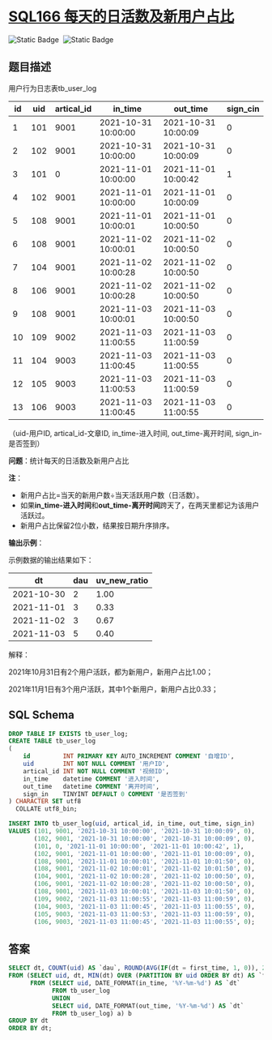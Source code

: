 # [SQL166 每天的日活数及新用户占比](https://www.nowcoder.com/practice/dbbc9b03794a48f6b34f1131b1a903eb?tpId=268&tqId=2285346&ru=%2Fpractice%2F6765b4a4f260455bae513a60b6eed0af&qru=%2Fta%2Fsql-factory-interview%2Fquestion-ranking&sourceUrl=%2Fexam%2Foj)

<div style="display:flex;">
  <img style="margin-right: 8px;" alt="Static Badge" src="https://img.shields.io/badge/%E9%9A%BE%E5%BA%A6-%E8%BE%83%E9%9A%BE-%23e46c5d">
  <img style="margin-right: 8px;" alt="Static Badge" src="https://img.shields.io/badge/%E6%95%B0%E6%8D%AE%E5%BA%93-%23b1b3b8?style=flat">
</div>



## 题目描述

用户行为日志表tb_user_log

| id   | uid  | artical_id | in_time             | out_time            | sign_cin |
| ---- | ---- | ---------- | ------------------- | ------------------- | -------- |
| 1    | 101  | 9001       | 2021-10-31 10:00:00 | 2021-10-31 10:00:09 | 0        |
| 2    | 102  | 9001       | 2021-10-31 10:00:00 | 2021-10-31 10:00:09 | 0        |
| 3    | 101  | 0          | 2021-11-01 10:00:00 | 2021-11-01 10:00:42 | 1        |
| 4    | 102  | 9001       | 2021-11-01 10:00:00 | 2021-11-01 10:00:09 | 0        |
| 5    | 108  | 9001       | 2021-11-01 10:00:01 | 2021-11-01 10:00:50 | 0        |
| 6    | 108  | 9001       | 2021-11-02 10:00:01 | 2021-11-02 10:00:50 | 0        |
| 7    | 104  | 9001       | 2021-11-02 10:00:28 | 2021-11-02 10:00:50 | 0        |
| 8    | 106  | 9001       | 2021-11-02 10:00:28 | 2021-11-02 10:00:50 | 0        |
| 9    | 108  | 9001       | 2021-11-03 10:00:01 | 2021-11-03 10:00:50 | 0        |
| 10   | 109  | 9002       | 2021-11-03 11:00:55 | 2021-11-03 11:00:59 | 0        |
| 11   | 104  | 9003       | 2021-11-03 11:00:45 | 2021-11-03 11:00:55 | 0        |
| 12   | 105  | 9003       | 2021-11-03 11:00:53 | 2021-11-03 11:00:59 | 0        |
| 13   | 106  | 9003       | 2021-11-03 11:00:45 | 2021-11-03 11:00:55 | 0        |

（uid-用户ID, artical_id-文章ID, in_time-进入时间, out_time-离开时间, sign_in-是否签到）

**问题**：统计每天的日活数及新用户占比

**注**：

- 新用户占比=当天的新用户数÷当天活跃用户数（日活数）。
- 如果**in_time-进入时间**和**out_time-离开时间**跨天了，在两天里都记为该用户活跃过。
- 新用户占比保留2位小数，结果按日期升序排序。

**输出示例**：

示例数据的输出结果如下：

| dt         | dau  | uv_new_ratio |
| ---------- | ---- | ------------ |
| 2021-10-30 | 2    | 1.00         |
| 2021-11-01 | 3    | 0.33         |
| 2021-11-02 | 3    | 0.67         |
| 2021-11-03 | 5    | 0.40         |

解释：

2021年10月31日有2个用户活跃，都为新用户，新用户占比1.00；

2021年11月1日有3个用户活跃，其中1个新用户，新用户占比0.33；

## SQL Schema

```sql
DROP TABLE IF EXISTS tb_user_log;
CREATE TABLE tb_user_log
(
    id         INT PRIMARY KEY AUTO_INCREMENT COMMENT '自增ID',
    uid        INT NOT NULL COMMENT '用户ID',
    artical_id INT NOT NULL COMMENT '视频ID',
    in_time    datetime COMMENT '进入时间',
    out_time   datetime COMMENT '离开时间',
    sign_in    TINYINT DEFAULT 0 COMMENT '是否签到'
) CHARACTER SET utf8
  COLLATE utf8_bin;

INSERT INTO tb_user_log(uid, artical_id, in_time, out_time, sign_in)
VALUES (101, 9001, '2021-10-31 10:00:00', '2021-10-31 10:00:09', 0),
       (102, 9001, '2021-10-31 10:00:00', '2021-10-31 10:00:09', 0),
       (101, 0, '2021-11-01 10:00:00', '2021-11-01 10:00:42', 1),
       (102, 9001, '2021-11-01 10:00:00', '2021-11-01 10:00:09', 0),
       (108, 9001, '2021-11-01 10:00:01', '2021-11-01 10:01:50', 0),
       (108, 9001, '2021-11-02 10:00:01', '2021-11-02 10:01:50', 0),
       (104, 9001, '2021-11-02 10:00:28', '2021-11-02 10:00:50', 0),
       (106, 9001, '2021-11-02 10:00:28', '2021-11-02 10:00:50', 0),
       (108, 9001, '2021-11-03 10:00:01', '2021-11-03 10:01:50', 0),
       (109, 9002, '2021-11-03 11:00:55', '2021-11-03 11:00:59', 0),
       (104, 9003, '2021-11-03 11:00:45', '2021-11-03 11:00:55', 0),
       (105, 9003, '2021-11-03 11:00:53', '2021-11-03 11:00:59', 0),
       (106, 9003, '2021-11-03 11:00:45', '2021-11-03 11:00:55', 0);
```

## 答案

```sql
SELECT dt, COUNT(uid) AS `dau`, ROUND(AVG(IF(dt = first_time, 1, 0)), 2) AS `uv_new_ratio`
FROM (SELECT uid, dt, MIN(dt) OVER (PARTITION BY uid ORDER BY dt) AS `first_time`
      FROM (SELECT uid, DATE_FORMAT(in_time, '%Y-%m-%d') AS `dt`
            FROM tb_user_log
            UNION
            SELECT uid, DATE_FORMAT(out_time, '%Y-%m-%d') AS `dt`
            FROM tb_user_log) a) b
GROUP BY dt
ORDER BY dt;
```

